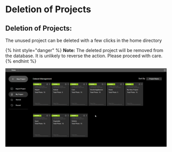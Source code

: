# Deletion of Projects

## Deletion of Projects:

The unused project can be deleted with a few clicks in the home directory

{% hint style="danger" %}
**Note:** The deleted project will be removed from the database. It is unlikely to reverse the action. Please proceed with care.
{% endhint %}

![](../../.gitbook/assets/delete-project.gif)

